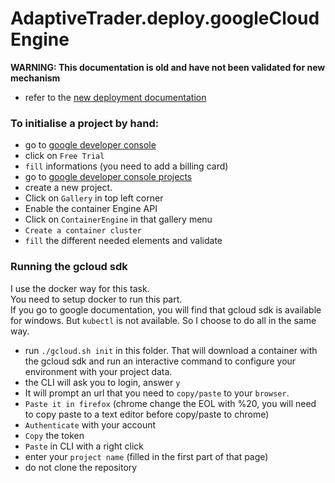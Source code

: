 # AdaptiveTrader.deploy.googleCloudEngine

**WARNING: This documentation is old and have not been validated for new mechanism**
- refer to the [new deployment documentation](https://github.com/AdaptiveConsulting/ReactiveTraderCloud/blob/master/docs/deployment/readme.md)

### To initialise a project by hand:
- go to [google developer console](https://console.developers.google.com)
- click on `Free Trial`
- `fill` informations (you need to add a billing card)
- go to [google developer console projects](https://console.developers.google.com/project)
- create a new project.
- Click on `Gallery` in top left corner
- Enable the container Engine API
- Click on `ContainerEngine` in that gallery menu
- `Create a container cluster`
- `fill` the different needed elements and validate

### Running the gcloud sdk 
I use the docker way for this task.  
You need to setup docker to run this part.   
If you go to google documentation, you will find that gcloud sdk is available for windows. But `kubectl` is not available. So I choose to do all in the same way.

- run `./gcloud.sh init` in this folder. That will download a container with the gcloud sdk and run an interactive command to configure your environment with your project data.
- the CLI will ask you to login, answer `y`
- It will prompt an url that you need to `copy/paste` to your `browser`.
- `Paste it in firefox` (chrome change the EOL with %20, you will need to copy paste to a text editor before copy/paste to chrome)
- `Authenticate` with your account
- `Copy` the token
- `Paste` in CLI with a right click
- enter your `project name` (filled in the first part of that page)
- do not clone the repository
